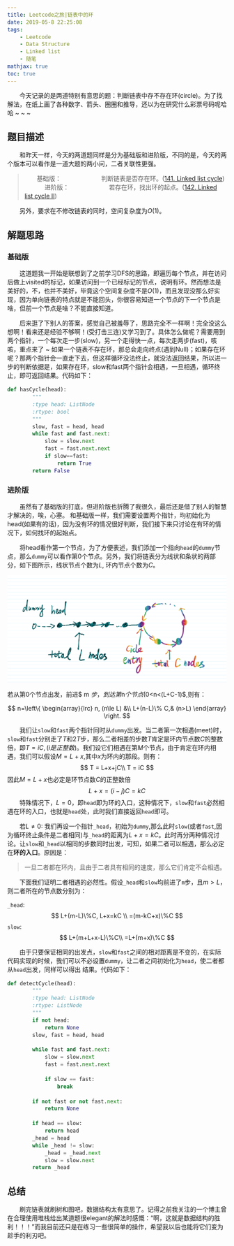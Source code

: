 ```yaml
---
title: Leetcode之旅|链表中的环
date: 2019-05-8 22:25:08
tags:
    - Leetcode
    - Data Structure
    - Linked list
    - 随笔
mathjax: true
toc: true
---
```


　　今天记录的是两道特别有意思的题：判断链表中存不存在环(circle)。为了找解法，在纸上画了各种数字、箭头、圈圈和推导，还以为在研究什么彩票号码呢哈哈 ~ ~ ~

## 题目描述

　　和昨天一样，今天的两道题同样是分为基础版和进阶版，不同的是，今天的两个版本可以看作是一道大题的两小问，二者关联性更强。

>　　基础版：
> 　　
> 　　　　判断链表是否存在环。([141. Linked list cycle](https://leetcode.com/problems/linked-list-cycle/description//))
> 　
>　　进阶版：
>　　
>　　　　若存在环，找出环的起点。([142. Linked list cycle II](https://leetcode.com/problems/linked-list-cycle-ii/description/))　　 　 　

　　另外，要求在不修改链表的同时，空间复杂度为$O(1)$。

## 解题思路

### 基础版

　　这道题我一开始是联想到了之前学习DFS的思路，即遍历每个节点，并在访问后做上visited的标记，如果访问到一个已经标记的节点，说明有环。然而想法是美好的，不，也并不美好，毕竟这个空间复杂度不是$O(1)$，而且发现没那么好实现，因为单向链表的特点就是不能回头，你很容易知道一个节点的下一个节点是啥，但前一个节点是啥？不能直接知道。

　　后来逛了下别人的答案，感觉自己被羞辱了，思路完全不一样啊！完全没这么想啊！看来还是经验不够啊！(受打击三连)又学习到了。具体怎么做呢？需要用到两个指针，一个每次走一步(slow)，另一个走得快一点，每次走两步(fast)，咳咳，重点来了 ~ 如果一个链表不存在环，那总会走向终点(遇到Null)；如果存在环呢？那两个指针会一直走下去，但这样循环没法终止，就没法返回结果，所以进一步的判断依据是，如果存在环，slow和fast两个指针会相遇，一旦相遇，循环终止，即可返回结果。代码如下：

```python
def hasCycle(head):
        """
        :type head: ListNode
        :rtype: bool
        """
        slow, fast = head, head
        while fast and fast.next:
            slow = slow.next
            fast = fast.next.next
            if slow==fast:
                return True
        return False
```

### 进阶版

　　虽然有了基础版的打底，但进阶版也折腾了我很久，最后还是借了别人的智慧才解决的，唉，心塞。 和基础版一样，我们需要设置两个指针，均初始化为head(如果有的话)，因为没有环的情况很好判断，我们接下来只讨论在有环的情况下，如何找环的起始点。

　　将head看作第一个节点，为了方便表述，我们添加一个指向`head`的`dummy`节点，那么`dummy`可以看作第0个节点。另外，我们将链表分为线状和条状的两部分，如下图所示，线状节点个数为$L$, 环内节点个数为$C$。



![caption](circled-list/circled.png)



若从第0个节点出发，前进$ m $步，到达第$n$个节点($0<n<(L+C-1)$,则有：

$$
n=\left\{
\begin{array}{lrc}
n, (n\le L) &\\
L+(n-L)\% C,& (n>L) 
\end{array}
\right.
$$



　　我们让`slow`和`fast`两个指针同时从`dummy`出发。当二者第一次相遇(meet)时，`slow`和`fast`分别走了$T​$和$2T​$步，那么二者相差的步数$T​$肯定是环内节点数$C​$的整数倍，即$T=iC,(i是正整数)​$。我们设它们相遇在第$M​$个节点，由于肯定在环内相遇，我们可以假设$M=L+x​$,其中$x​$为环内的那段。则有：
$$
T = L+x+jC\\
T = iC
$$
因此$M=L+x$也必定是环节点数$C$的正整数倍
$$
L+x=(i-j)C=kC
$$
　　特殊情况下，$L=0$，即`head`即为环的入口，这种情况下，`slow`和`fast`必然相遇在环的入口，也就是`head`处，此时我们直接返回`head`即可。

　　若$L\ne0$: 我们再设一个指针`_head`，初始为`dummy`,那么此时`slow`(或者`fast`,因为循环终止条件是二者相同)与`_head`的距离为$L+x=kC$。此时再分两种情况讨论。让`slow`和`_head`以相同的步数同时出发，可知，如果二者可以相遇，那么必定在**环的入口**。原因是：

> 一旦二者都在环内，且由于二者具有相同的速度，那么它们肯定不会相遇。

　　下面我们证明二者相遇的必然性。假设`_head`和`slow`均前进了`m`步，且$m>L$，则二者所在的节点数分别为：

`_head`: 
$$
L+(m-L)\%C, L+x=kC \\
=(m-kC+x)\%C
$$
`slow`:
$$
L+(m+L+x-L)\%C\\
=L+(m+x)\%C
$$


　　由于只要保证相同的出发点，`slow`和`fast`之间的相对距离是不变的，在实际代码实现的时候，我们可以不必设置`dummy`，让二者之间初始化为`head`，使二者都从`head`出发，同样可以得出 结果。代码如下：

```python
def detectCycle(head):
        """
        :type head: ListNode
        :rtype: ListNode
        """
        if not head:
            return None
        slow, fast = head, head
        
        while fast and fast.next:
            slow = slow.next
            fast = fast.next.next
            
            if slow == fast:
                break
        
        if not fast or not fast.next:
            return None
        
        if head == slow:
            return head
        _head = head
        while _head != slow:
            _head = _head.next
            slow = slow.next
        return _head
```

## 总结

　　刷完链表就刷树和图吧，数据结构太有意思了。记得之前我关注的一个博主曾在合理使用堆栈给出某道题很elegant的解法时感慨：“啊，这就是数据结构的胜利！！！”而我目前还只是在练习一些很简单的操作，希望我以后也能将它们变为趁手的利刃吧。